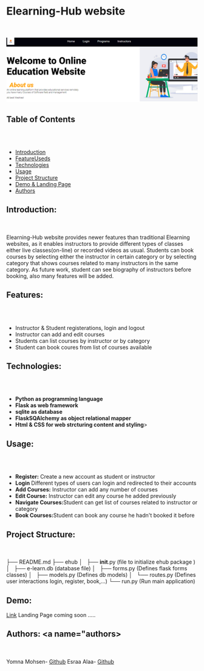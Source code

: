 # Elearning-Hub website
<br> </br>
<img src= "Home.png">

## Table of Contents
<br></br>

- [Introduction](#introduction)
- [FeatureUseds](#features)
- [Technologies ](#technology)
- [Usage](#usage)
- [Project Structure](#structure)
- [Demo & Landing Page](#demo)
- [Authors](#authors)

## Introduction: <a name="introduction"></a>
<br></br>
Elearning-Hub website provides newer features than traditional Elearning websites, as it enables instructors to provide different types of classes either live classes(on-line) or recorded videos as usual. Students can book courses by selecting either the instructor in certain category or by selecting category that shows courses related to many instructors in the same category.
As future work, student can see biography of instructors before booking, also many features will be added.


## Features: <a name="features"></a>
<br> </br>
<ul>
<li>Instructor & Student registerations, login and logout</li>
<li>Instructor can add and edit courses</li>
<li>Students can list courses by instructor or by category</li>
<li>Student can book coures from list of courses available</li>
</ul>

## Technologies: <a name="technology"></a>
<br> </br>
<ul>
<li><b>Python as programming language</b></li>
<li><b>Flask as web framework </b></li>
<li><b>sqlite as database </b></li>
<li><b>FlaskSQAlchemy as object relational mapper</b></li>
<li><b>Html & CSS for web strcturing content and styling</b>> </li>
</ul>


## Usage: <a name="usage"></a>
<br> </br>
<ul>
<li><b>Register:</b> Create a new account as student or instructor</li>
<li><b>Login</b> Different types of users can login and redirected to their accounts</li>
<li><b>Add Courses:</b> Instructor can add any number of courses</li>
<li><b>Edit Course:</b> Instructor can edit any course he added previously</li>
<li><b>Navigate Courses:</b>Student can get list of courses related to instructor or category </li>
<li><b>Book Courses:</b>Student can book any course he hadn't booked it before</li>
</ul>


## Project Structure: <a name="structure"></a>
<br> </br>
├── README.md
├── ehub
│   ├── __init__.py     (file to initialize ehub package )
│   ├── e-learn.db      (database file)
│   ├── forms.py        (Defines flask forms classes)
│   ├── models.py       (Defines db models)
│   └── routes.py       (Defines user interactions login, register, book,...)
└── run.py              (Run main application)

## Demo: <a name="demo"></a>
<a href="(https://youtu.be/POJ-piPh2JQ?si=yxjGUW3q6jxKs7RX)">Link</a>
Landing Page coming soon .....

## Authors: <a name="authors></a>
<br></br>
Yomna Mohsen- <a href="https://github.com/YomnaMohsen/">Github</a>
Esraa Alaa- <a href="https://github.com/489Esraa/">Github</a> 
